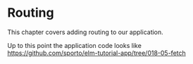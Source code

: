 # Routing

This chapter covers adding routing to our application. 

Up to this point the application code looks like <https://github.com/sporto/elm-tutorial-app/tree/018-05-fetch>
